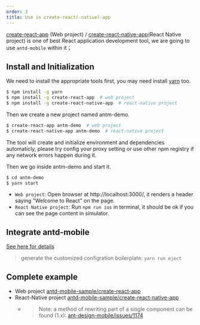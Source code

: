 ```yaml
---
order: 3
title: Use in create-react(-native)-app
---
```


[create-react-app](https://github.com/facebookincubator/create-react-app) (Web project) / [create-react-native-app](https://github.com/react-community/create-react-native-app)(React Native project) is one of best React application development tool, we are going to use `antd-mobile` within it；

## Install and Initialization

We need to install the appropriate tools first, you may need install [yarn](https://github.com/yarnpkg/yarn/) too.

```bash
$ npm install -g yarn
$ npm install -g create-react-app  # web project
$ npm install -g create-react-native-app  # react-native project
```

Then we create a new project named antm-demo.

```bash
$ create-react-app antm-demo  # web project
$ create-react-native-app antm-demo  # react-native project
```

The tool will create and initialize environment and dependencies automaticly, please try config your proxy setting or use other npm registry if any network errors happen during it.

Then we go inside antm-demo and start it.

```bash
$ cd antm-demo
$ yarn start
```

- `Web project`: Open browser at http://localhost:3000/, it renders a header saying "Welcome to React" on the page.
- `React Native project`: Run `npm run ios` in terminal, it should be ok if you can see the page content in simulator.

## Integrate antd-mobile

[See here for details](/docs/react/introduce#Getting-Started)

> generate the customized configration boilerplate: `yarn run eject`

## Complete example

- Web project [antd-mobile-sample/create-react-app](https://github.com/ant-design/antd-mobile-samples/tree/1.x/create-react-app)
- React-Native project [antd-mobile-sample/create-react-native-app](https://github.com/ant-design/antd-mobile-samples/tree/1.x/create-react-native-app)
    - > Note: a method of rewriting part of a single component can be found (1.x): [ant-design-mobile/issues/1174](https://github.com/ant-design/ant-design-mobile/issues/1174#issuecomment-295256831)
